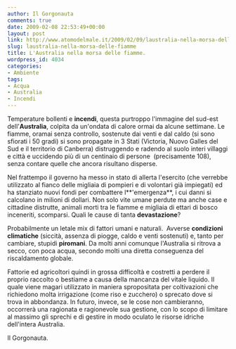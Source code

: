 ```yaml
---
author: Il Gorgonauta
comments: true
date: 2009-02-08 22:53:49+00:00
layout: post
link: http://www.atomodelmale.it/2009/02/09/laustralia-nella-morsa-delle-fiamme/
slug: laustralia-nella-morsa-delle-fiamme
title: L'Australia nella morsa delle fiamme.
wordpress_id: 4034
categories:
- Ambiente
tags:
- Acqua
- Australia
- Incendi
---
```


Temperature bollenti e **incendi**, questa purtroppo l'immagine del sud-est dell'**Australia**, colpita da un'ondata di calore ormai da alcune settimane. Le fiamme, oramai senza controllo, sostenute dai venti e dal caldo (si sono sfiorati i 50 gradi) si sono propagate in 3 Stati (Victoria, Nuovo Galles del Sud e il territorio di Canberra) distruggendo e radendo al suolo interi villaggi e città e uccidendo più di un centinaio di persone  (precisamente 108), senza contare quelle che ancora risultano disperse.

Nel frattempo il governo ha messo in stato di allerta l'esercito (che verrebbe utilizzato al fianco delle migliaia di pompieri e di volontari già impiegati) ed ha stanziato nuovi fondi per combattere l**'emergenza**, i cui danni si calcolano in milioni di dollari. Non solo vite umane perdute ma anche case e cittadine distrutte, animali morti tra le fiamme e migliaia di ettari di bosco inceneriti, scomparsi. Quali le cause di tanta **devastazione**?

Probabilmente un letale mix di fattori umani e naturali.  Avverse **condizioni climatiche** (siccità, assenza di piogge, caldo e venti sostenuti) e, tanto per cambiare, stupidi **piromani**. Da molti anni comunque l'Australia si ritrova a secco, con poca acqua, secondo molti una diretta conseguenza del riscaldamento globale.

<!-- more -->


Fattorie ed agricoltori quindi in grossa difficoltà e costretti a perdere il proprio raccolto o bestiame a causa della mancanza del vitale liquido. Il quale viene magari utilizzato in maniera spropositata per coltivazioni che richiedono molta irrigazione (come riso e zucchero) o sprecato dove si trova in abbondanza. In futuro, invece, se le cose non cambieranno, occorrerà una ragionata e ragionevole sua gestione, con lo scopo di limitare al massimo gli sprechi e di gestire in modo oculato le risorse idriche dell'intera Australia.

Il Gorgonauta.
